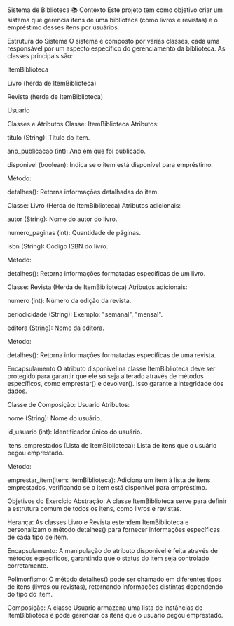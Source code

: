 Sistema de Biblioteca 📚
Contexto
Este projeto tem como objetivo criar um sistema que gerencia itens de uma biblioteca (como livros e revistas) e o empréstimo desses itens por usuários.

Estrutura do Sistema
O sistema é composto por várias classes, cada uma responsável por um aspecto específico do gerenciamento da biblioteca. As classes principais são:

ItemBiblioteca

Livro (herda de ItemBiblioteca)

Revista (herda de ItemBiblioteca)

Usuario

Classes e Atributos
Classe: ItemBiblioteca
Atributos:

titulo (String): Título do item.

ano_publicacao (int): Ano em que foi publicado.

disponivel (boolean): Indica se o item está disponível para empréstimo.

Método:

detalhes(): Retorna informações detalhadas do item.

Classe: Livro (Herda de ItemBiblioteca)
Atributos adicionais:

autor (String): Nome do autor do livro.

numero_paginas (int): Quantidade de páginas.

isbn (String): Código ISBN do livro.

Método:

detalhes(): Retorna informações formatadas específicas de um livro.

Classe: Revista (Herda de ItemBiblioteca)
Atributos adicionais:

numero (int): Número da edição da revista.

periodicidade (String): Exemplo: "semanal", "mensal".

editora (String): Nome da editora.

Método:

detalhes(): Retorna informações formatadas específicas de uma revista.

Encapsulamento
O atributo disponivel na classe ItemBiblioteca deve ser protegido para garantir que ele só seja alterado através de métodos específicos, como emprestar() e devolver(). Isso garante a integridade dos dados.

Classe de Composição: Usuario
Atributos:

nome (String): Nome do usuário.

id_usuario (int): Identificador único do usuário.

itens_emprestados (Lista de ItemBiblioteca): Lista de itens que o usuário pegou emprestado.

Método:

emprestar_item(item: ItemBiblioteca): Adiciona um item à lista de itens emprestados, verificando se o item está disponível para empréstimo.

Objetivos do Exercício
Abstração: A classe ItemBiblioteca serve para definir a estrutura comum de todos os itens, como livros e revistas.

Herança: As classes Livro e Revista estendem ItemBiblioteca e personalizam o método detalhes() para fornecer informações específicas de cada tipo de item.

Encapsulamento: A manipulação do atributo disponivel é feita através de métodos específicos, garantindo que o status do item seja controlado corretamente.

Polimorfismo: O método detalhes() pode ser chamado em diferentes tipos de itens (livros ou revistas), retornando informações distintas dependendo do tipo do item.

Composição: A classe Usuario armazena uma lista de instâncias de ItemBiblioteca e pode gerenciar os itens que o usuário pegou emprestado.











